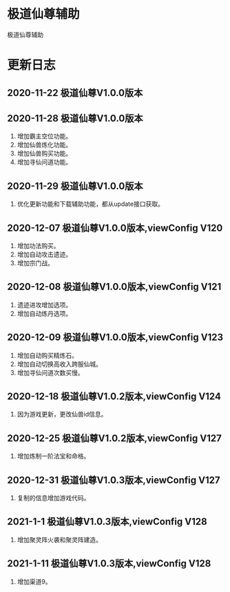 # 极道仙尊辅助
极道仙尊辅助

# 更新日志
## 2020-11-22 极道仙尊V1.0.0版本

## 2020-11-28 极道仙尊V1.0.0版本
1. 增加霸主空位功能。
2. 增加仙兽炼化功能。
3. 增加仙兽购买功能。
4. 增加寻仙问道功能。

## 2020-11-29 极道仙尊V1.0.0版本
1. 优化更新功能和下载辅助功能，都从update接口获取。

## 2020-12-07 极道仙尊V1.0.0版本,viewConfig V120
1. 增加功法购买。
2. 增加自动攻击遗迹。
3. 增加宗门战。

## 2020-12-08 极道仙尊V1.0.0版本,viewConfig V121
1. 遗迹进攻增加选项。
2. 增加自动炼丹选项。

## 2020-12-09 极道仙尊V1.0.0版本,viewConfig V123
1. 增加自动购买精炼石。
2. 增加自动切换高收入跨服仙城。
3. 增加寻仙问道次数买慢。

## 2020-12-18 极道仙尊V1.0.2版本,viewConfig V124
1. 因为游戏更新，更改仙兽id信息。

## 2020-12-25 极道仙尊V1.0.2版本,viewConfig V127
1. 增加炼制一阶法宝和命格。

## 2020-12-31 极道仙尊V1.0.3版本,viewConfig V127
1. 复制的信息增加游戏代码。

## 2021-1-1 极道仙尊V1.0.3版本,viewConfig V128
1. 增加聚灵阵火袭和聚灵阵建造。

## 2021-1-11 极道仙尊V1.0.3版本,viewConfig V128
1. 增加渠道9。
